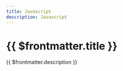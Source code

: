 ```yaml
---
title: Javascript
description: Javascript
---
```


# {{ $frontmatter.title }}

{{ $frontmatter.description }}
